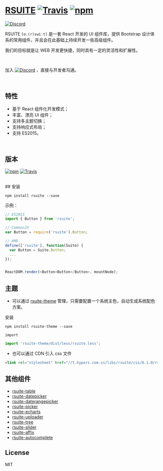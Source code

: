 # [RSUITE](https://rsuite.github.io)  [![Travis][build-badge]][build] [![npm][npm-badge]][npm]
[![Discord][discord-badge]][discord]


RSUITE  `[ɑː(r)swiːt]` 是一套 React 开发的 UI 组件库，提供 Bootstrap 设计体系的常用组件，并且会在此基础上持续开发一些高级组件。

我们的目标就是让 WEB 开发更快捷，同时具有一定的灵活性和扩展性。


<br/>



加入 [![Discord](https://img.shields.io/badge/Discord-Join%20chat%20%E2%86%92-738bd7.svg)](https://discord.gg/GmPXTH3)
 ，直接与开发者沟通。

<br/>

## 特性

- 基于 React 组件化开发模式；
- 丰富、漂亮 UI 组件；
- 支持多主题切换；
- 支持响应式布局；
- 支持 ES2015。

<br/>

## 版本

[![npm](https://badge.fury.io/js/rsuite.svg)](https://www.npmjs.com/package/rsuite)
[![Travis](https://travis-ci.org/rsuite/rsuite.svg?branch=master)](https://travis-ci.org/rsuite/rsuite)


<br/>
## 安装

```
npm install rsuite --save
```


示例：

```js
// ES2015
import { Button } from 'rsuite';

// CommonJS
var Button = require('rsuite').Button;

// AMD
define(['rsuite'], function(Suite) {
  var Button = Suite.Button;
  ...
});


ReactDOM.render(<Button>Button</Button>, mountNode);
```

## 主题

- 可以通过 [rsuite-theme](https://github.com/rsuite/rsuite-theme) 管理，只需要配置一个系统主色，自动生成系统配色方案。

安装
```
npm install rsuite-theme --save
```
`import`
```js
import 'rsuite-theme/dist/less/rsuite.less';
```

- 也可以通过 CDN 引入 css 文件

```html
<link rel="stylesheet" href="//t.hypers.com.cn/libs/rsuite/css/0.1.0/rsuite.min.css">
```


## 其他组件

- [rsuite-table](https://github.com/rsuite/rsuite-table)
- [rsuite-datepicker](https://github.com/rsuite/rsuite-datepicker)
- [rsuite-daterangepicker](https://github.com/rsuite/rsuite-daterangepicker)
- [rsuite-picker](https://github.com/rsuite/rsuite-picker)
- [rsuite-echarts](https://github.com/rsuite/rsuite-echarts)
- [rsuite-uploader](https://github.com/rsuite/rsuite-uploader)
- [rsuite-tree](https://github.com/rsuite/rsuite-tree)
- [rsuite-slider](https://github.com/rsuite/rsuite-slider)
- [rsuite-affix](https://github.com/rsuite/rsuite-affix)
- [rsuite-autocomplete](https://github.com/rsuite/rsuite-autocomplete)


## License

MIT


[build-badge]: https://travis-ci.org/rsuite/rsuite.svg?branch=master
[build]: https://travis-ci.org/rsuite/rsuite


[npm-badge]: https://badge.fury.io/js/rsuite.svg
[npm]: http://badge.fury.io/js/rsuite


[discord-badge]: https://img.shields.io/badge/Discord-Join%20chat%20%E2%86%92-738bd7.svg
[discord]: https://discord.gg/GmPXTH3

